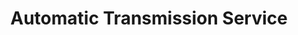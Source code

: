 ---
title: "Automatic Transmission Service"
url: /portland/automatic-transmission-service/
shop: car repair
---